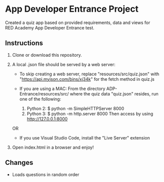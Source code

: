 # App Developer Entrance Project

Created a quiz app based on provided requirements, data and views for RED Academy App Developer Entrance test.

## Instructions

1. Clone or download this repository.
2. A local .json file should be served by a web server: 
      - To skip creating a web server, replace "resources/src/quiz.json" with "https://api.myjson.com/bins/xj34k" for the fetch method in quiz.js

      - If you are using a MAC: From the directory ADP-Entrance/resources/src/ where the quiz data "quiz.json" resides, run one of the following:
        1. Python 2: $ python -m SimpleHTTPServer 8000
        2. Python 3: $ python -m http.server 8000
        Then access by using http://127.0.0.1:8000

      OR

      - If you use Visual Studio Code, install the "Live Server" extension 

3. Open index.html in a browser and enjoy!


## Changes

- Loads questions in random order